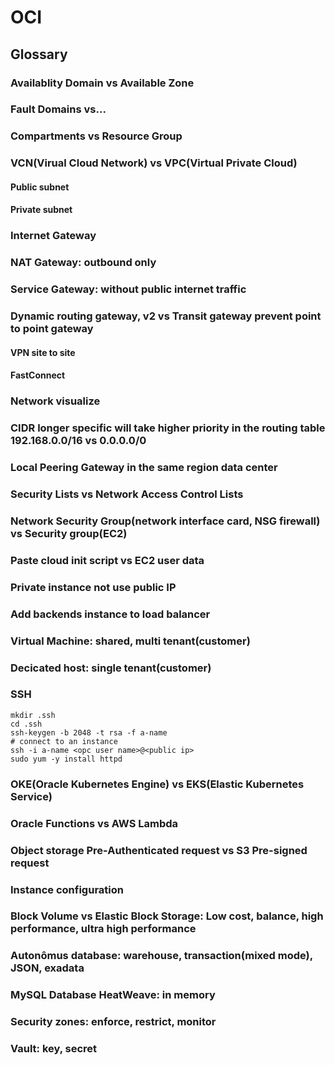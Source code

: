 # OCI
## Glossary
### Availablity Domain vs Available Zone
### Fault Domains vs...
### Compartments vs Resource Group
### VCN(Virual Cloud Network) vs VPC(Virtual Private Cloud)
#### Public subnet
#### Private subnet
### Internet Gateway
### NAT Gateway: outbound only
### Service Gateway: without public internet traffic
### Dynamic routing gateway, v2 vs Transit gateway prevent point to point gateway
#### VPN site to site
#### FastConnect
### Network visualize
### CIDR longer specific will take higher priority in the routing table 192.168.0.0/16 vs 0.0.0.0/0
### Local Peering Gateway in the same region data center
### Security Lists vs Network Access Control Lists
### Network Security Group(network interface card, NSG firewall) vs Security group(EC2)
### Paste cloud init script vs EC2 user data
### Private instance not use public IP
### Add backends instance to load balancer
### Virtual Machine: shared, multi tenant(customer)
### Decicated host: single tenant(customer)
### SSH
```
mkdir .ssh
cd .ssh
ssh-keygen -b 2048 -t rsa -f a-name
# connect to an instance
ssh -i a-name <opc user name>@<public ip>
sudo yum -y install httpd
```
### OKE(Oracle Kubernetes Engine) vs EKS(Elastic Kubernetes Service)
### Oracle Functions vs AWS Lambda
### Object storage Pre-Authenticated request vs S3 Pre-signed request
### Instance configuration
### Block Volume vs Elastic Block Storage: Low cost, balance, high performance, ultra high performance
### Autonômus database: warehouse, transaction(mixed mode), JSON, exadata
### MySQL Database HeatWeave: in memory
### Security zones: enforce, restrict, monitor
### Vault: key, secret

